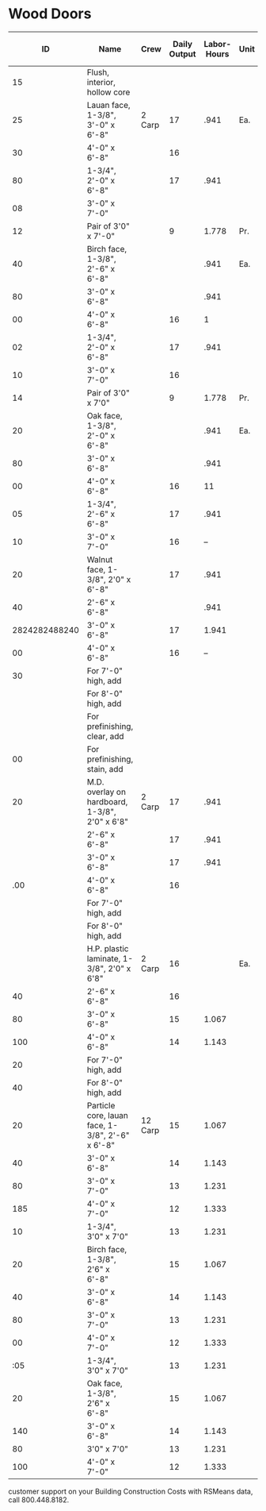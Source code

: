 # Wood Doors

| ID   | Name                                      | Crew     | Daily Output | Labor-Hours | Unit | Material | Labor | Equipment | Total   | Total Incl O&P |
|------|-------------------------------------------|----------|-------------|-------------|------|----------|-------|-----------|---------|----------------|
| 15   | Flush, interior, hollow core              |          |             |             |      |          |       |           |         |                |
| 25   | Lauan face, 1-3/8", 3'-0" x 6'-8"         | 2 Carp   | 17          | .941        | Ea.  | 101      | 53    |           | 154     | 190            |
| 30   | 4'-0" x 6'-8"                             |          | 16          |             |      | 156      | 56.50 |           | 212.50  | 255            |
| 80   | 1-3/4", 2'-0" x 6'-8"                     |          | 17          | .941        |      | 75       | 53    |           | 128     | 162            |
| 08   | 3'-0" x 7'-0"                             |          |             |             |      | 254      | 56.50 |           | 310.50  | 365            |
| 12   | Pair of 3'0" x 7'-0"                      |          | 9           | 1.778       | Pr.  | 173      | 100   |           | 273     | 340            |
| 40   | Birch face, 1-3/8", 2'-6" x 6'-8"         |          |             | .941        | Ea.  | 110      | 53    |           | 163     | 200            |
| 80   | 3'-0" x 6'-8"                             |          |             | .941        |      | 121      | 53    |           | 174     | 213            |
| 00   | 4'-0" x 6'-8"                             |          | 16          | 1           |      | 197      | 56.50 | Y         | 253.50  | 300            |
| 02   | 1-3/4", 2'-0" x 6'-8"                     |          | 17          | .941        |      | 102      | 53    |           | 155     | 191            |
| 10   | 3'-0" x 7'-0"                             |          | 16          |             |      | 200      | 56.50 |           | 256.50  | 305            |
| 14   | Pair of 3'0" x 7'0"                       |          | 9           | 1.778       | Pr.  | 400      | 100   |           | 500     | 590            |
| 20   | Oak face, 1-3/8", 2'-0" x 6'-8"           |          |             | .941        | Ea.  | 153      | 53    |           | 206     | 248            |
| 80   | 3'-0" x 6'-8"                             |          |             | .941        |      | 201      | 53    |           | 254     | 300            |
| 00   | 4'-0" x 6'-8"                             |          | 16          | 11          |      | 203      | 56.50 |           | 259.501 | 305            |
| 05   | 1-3/4", 2'-6" x 6'-8"                     |          | 17          | .941        |      | 77       | 53    |           | 130     | 164            |
| 10   | 3'-0" x 7'-0"                             |          | 16          | –           |      | 325      | 56.50 |           | 381.50  | 445            |
| 20   | Walnut face, 1-3/8", 2'0" x 6'-8"         |          | 17          | .941        |      | 285      | 53    |           | 338     | 395            |
| 40   | 2'-6" x 6'-8"                             |          |             | .941        |      | 267      | 53    |           | 320     | 370            |
| 2824282488240 | 3'-0" x 6'-8"                    |          | 17          | 1.941       |      | 278      | 53    |           | 331     | 385            |
| 00   | 4'-0" x 6'-8"                             |          | 16          | –           |      | 288      | 56.50 |           | 344.50  | 400            |
| 30   | For 7'-0" high, add                       |          |             |             |      | 37.50    |       |           | 37.50   | 41             |
|      | For 8'-0" high, add                       |          |             |             |      | 62       |       |           | 62      | 68             |
|      | For prefinishing, clear, add              |          |             |             |      | 78.50    |       |           | 78.50   | 86.50          |
| 00   | For prefinishing, stain, add               |          |             |             |      | 86.50    |       |           | 86.50   | 95             |
| 20   | M.D. overlay on hardboard, 1-3/8", 2'0" x 6'8" | 2 Carp | 17        | .941        |      | 166      | 53    |           | 219     | 261            |
|      | 2'-6" x 6'-8"                             |          | 17          | .941        |      | 183      |       |           | 236     | 281            |
|      | 3'-0" x 6'-8"                             |          | 17          | .941        |      | 168      | 53    |           | 221     | 264            |
| .00  | 4'-0" x 6'-8"                             |          | 16          |             |      | 280      | 56.50 |           | 336.50  | 395            |
|      | For 7'-0" high, add                       |          |             |             |      | 25.50    |       |           | 25.50   | 28             |
|      | For 8'-0" high, add                       |          |             |             |      | 57.50    |       |           | 57.50   | 63             |
|      | H.P. plastic laminate, 1-3/8", 2'0" x 6'8"| 2 Carp   | 16          |             | Ea.  | 310      | 56.50 |           | 366.50  | 430            |
| 40   | 2'-6" x 6'-8"                             |          | 16          |             |      | 305      | 56.50 |           | 361.50  | 420            |
| 80   | 3'-0" x 6'-8"                             |          | 15          | 1.067       |      | 325      | 60    |           | 385     | 445            |
| 100  | 4'-0" x 6'-8"                             |          | 14          | 1.143       |      | 425      | 64.50 |           | 489.50  | 565            |
| 20   | For 7'-0" high, add                       |          |             |             |      | 25       |       |           | 25      | 28             |
| 40   | For 8'-0" high, add                       |          |             |             |      | 34       |       |           | 34      | 37.50          |
| 20   | Particle core, lauan face, 1-3/8", 2'-6" x 6'-8" | 12 Carp | 15   | 1.067       |      | 131      | 60    |           | 191     | 234            |
| 40   | 3'-0" x 6'-8"                             |          | 14          | 1.143       |      | 102      | 64.50 |           | 166.50  | 208            |
| 80   | 3'-0" x 7'-0"                             |          | 13          | 1.231       |      | 235      | 69.50 |           | 304.50  | 360            |
| 185  | 4'-0" x 7'-0"                             |          | 12          | 1.333       |      | 200      | 75    |           | 275     | 330            |
| 10   | 1-3/4", 3'0" x 7'0"                       |          | 13          | 1.231       |      | 254      | 69.50 |           | 323.50  | 380            |
| 20   | Birch face, 1-3/8", 2'6" x 6'-8"          |          | 15          | 1.067       |      | 168      | 60    |           | 228     | 275            |
| 40   | 3'-0" x 6'-8"                             |          | 14          | 1.143       |      | 198      | 64.50 |           | 262.50  | 315            |
| 80   | 3'-0" x 7'-0"                             |          | 13          | 1.231       |      | 192      | 69.50 |           | 261.50  | 315            |
| 00   | 4'-0" x 7'-0"                             |          | 12          | 1.333       |      | 219      | 75    |           | 294     | 350            |
| :05  | 1-3/4", 3'0" x 7'0"                       |          | 13          | 1.231       |      | 260      | 69.50 |           | 329.50  | 390            |
| 20   | Oak face, 1-3/8", 2'6" x 6'-8"            |          | 15          | 1.067       |      | 192      | 60    |           | 252     | 300            |
| 140  | 3'-0" x 6'-8"                             |          | 14          | 1.143       |      | 180      | 64.50 |           | 244.50  | 294            |
| 80   | 3'0" x 7'0"                               |          | 13          | 1.231       |      | 201      | 69.50 |           | 270.50  | 325            |
| 100  | 4'-0" x 7'-0"                             |          | 12          | 1.333       |      | 247      | 75    |           | 322     | 385            |

customer support on your Building Construction Costs with RSMeans data, call 800.448.8182.